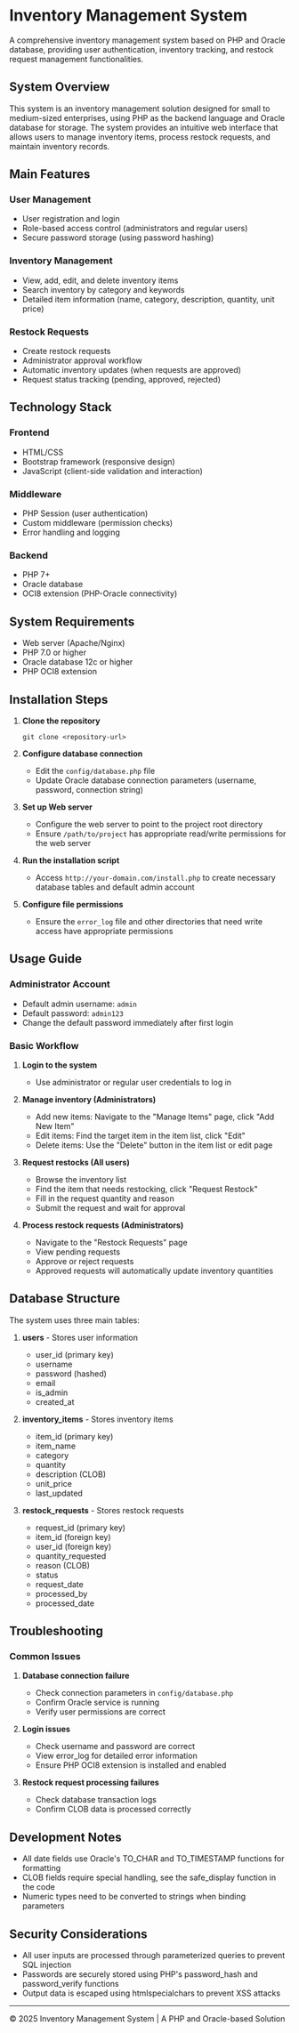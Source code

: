 # Inventory Management System

A comprehensive inventory management system based on PHP and Oracle database, providing user authentication, inventory tracking, and restock request management functionalities.

## System Overview

This system is an inventory management solution designed for small to medium-sized enterprises, using PHP as the backend language and Oracle database for storage. The system provides an intuitive web interface that allows users to manage inventory items, process restock requests, and maintain inventory records.

## Main Features

### User Management
- User registration and login
- Role-based access control (administrators and regular users)
- Secure password storage (using password hashing)

### Inventory Management
- View, add, edit, and delete inventory items
- Search inventory by category and keywords
- Detailed item information (name, category, description, quantity, unit price)

### Restock Requests
- Create restock requests
- Administrator approval workflow
- Automatic inventory updates (when requests are approved)
- Request status tracking (pending, approved, rejected)

## Technology Stack

### Frontend
- HTML/CSS
- Bootstrap framework (responsive design)
- JavaScript (client-side validation and interaction)

### Middleware
- PHP Session (user authentication)
- Custom middleware (permission checks)
- Error handling and logging

### Backend
- PHP 7+
- Oracle database
- OCI8 extension (PHP-Oracle connectivity)

## System Requirements

- Web server (Apache/Nginx)
- PHP 7.0 or higher
- Oracle database 12c or higher
- PHP OCI8 extension

## Installation Steps

1. **Clone the repository**
   ```
   git clone <repository-url>
   ```

2. **Configure database connection**
   - Edit the `config/database.php` file
   - Update Oracle database connection parameters (username, password, connection string)

3. **Set up Web server**
   - Configure the web server to point to the project root directory
   - Ensure `/path/to/project` has appropriate read/write permissions for the web server

4. **Run the installation script**
   - Access `http://your-domain.com/install.php` to create necessary database tables and default admin account

5. **Configure file permissions**
   - Ensure the `error_log` file and other directories that need write access have appropriate permissions

## Usage Guide

### Administrator Account
- Default admin username: `admin`
- Default password: `admin123`
- Change the default password immediately after first login

### Basic Workflow
1. **Login to the system**
   - Use administrator or regular user credentials to log in

2. **Manage inventory (Administrators)**
   - Add new items: Navigate to the "Manage Items" page, click "Add New Item"
   - Edit items: Find the target item in the item list, click "Edit"
   - Delete items: Use the "Delete" button in the item list or edit page

3. **Request restocks (All users)**
   - Browse the inventory list
   - Find the item that needs restocking, click "Request Restock"
   - Fill in the request quantity and reason
   - Submit the request and wait for approval

4. **Process restock requests (Administrators)**
   - Navigate to the "Restock Requests" page
   - View pending requests
   - Approve or reject requests
   - Approved requests will automatically update inventory quantities

## Database Structure

The system uses three main tables:

1. **users** - Stores user information
   - user_id (primary key)
   - username
   - password (hashed)
   - email
   - is_admin
   - created_at

2. **inventory_items** - Stores inventory items
   - item_id (primary key)
   - item_name
   - category
   - quantity
   - description (CLOB)
   - unit_price
   - last_updated

3. **restock_requests** - Stores restock requests
   - request_id (primary key)
   - item_id (foreign key)
   - user_id (foreign key)
   - quantity_requested
   - reason (CLOB)
   - status
   - request_date
   - processed_by
   - processed_date

## Troubleshooting

### Common Issues

1. **Database connection failure**
   - Check connection parameters in `config/database.php`
   - Confirm Oracle service is running
   - Verify user permissions are correct

2. **Login issues**
   - Check username and password are correct
   - View error_log for detailed error information
   - Ensure PHP OCI8 extension is installed and enabled

3. **Restock request processing failures**
   - Check database transaction logs
   - Confirm CLOB data is processed correctly

## Development Notes

- All date fields use Oracle's TO_CHAR and TO_TIMESTAMP functions for formatting
- CLOB fields require special handling, see the safe_display function in the code
- Numeric types need to be converted to strings when binding parameters

## Security Considerations

- All user inputs are processed through parameterized queries to prevent SQL injection
- Passwords are securely stored using PHP's password_hash and password_verify functions
- Output data is escaped using htmlspecialchars to prevent XSS attacks

---

© 2025 Inventory Management System | A PHP and Oracle-based Solution 